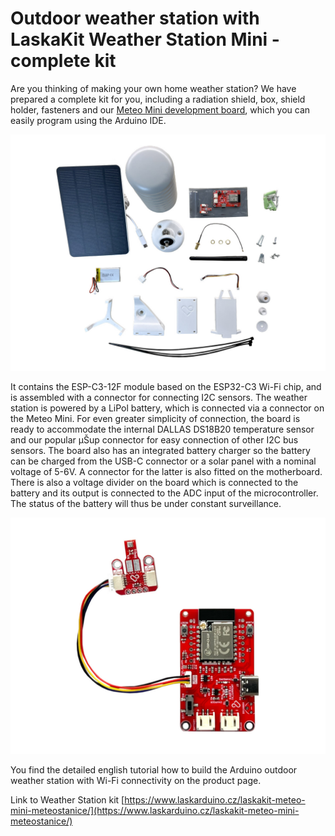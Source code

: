 # Outdoor weather station with LaskaKit Weather Station Mini - complete kit

Are you thinking of making your own home weather station? We have prepared a complete kit for you, including a radiation shield, box, shield holder, fasteners and our [Meteo Mini development board](https://www.laskakit.cz/laskakit-meteo-mini/), which you can easily program using the Arduino IDE.

![LaskaKit WeatherStation kit](https://github.com/LaskaKit/Weather_Station_Mini/blob/main/img/LaskaKitMeteo.JPG)

It contains the ESP-C3-12F module based on the ESP32-C3 Wi-Fi chip, and is assembled with a connector for connecting I2C sensors. The weather station is powered by a LiPol battery, which is connected via a connector on the Meteo Mini.
For even greater simplicity of connection, the board is ready to accommodate the internal DALLAS DS18B20 temperature sensor and our popular μŠup connector for easy connection of other I2C bus sensors. The board also has an integrated battery charger so the battery can be charged from the USB-C connector or a solar panel with a nominal voltage of 5-6V. A connector for the latter is also fitted on the motherboard. There is also a voltage divider on the board which is connected to the battery and its output is connected to the ADC input of the microcontroller. The status of the battery will thus be under constant surveillance.

![LaskaKit Meteo Mini](https://github.com/LaskaKit/Weather_Station_Mini/blob/main/img/2.jpg)<br/>

You find the detailed english tutorial how to build the Arduino outdoor weather station with Wi-Fi connectivity on the product page. 

Link to Weather Station kit [https://www.laskarduino.cz/laskakit-meteo-mini-meteostanice/](https://www.laskarduino.cz/laskakit-meteo-mini-meteostanice/)






